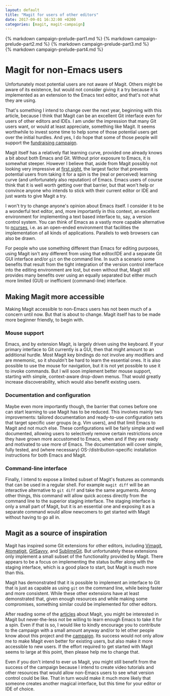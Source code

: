 ```yaml
---
layout: default
title: "Magit for users of other editors"
date: 2017-09-01 16:32:00 +0200
categories: [magit, magit-campaign]
---
```


[a-visual]:     /2017/09/01/magit-walk-through#start
[articles]:     /2017/09/01/campaign-articles#start
[campaign]:     https://www.kickstarter.com/projects/1681258897/its-magit-the-magical-git-client?ref=a4ifug
[ncurses]:      https://en.wikipedia.org/wiki/Ncurses

[Atomatigit]:   https://github.com/diiq/atomatigit#atomatigit
[GitSavvy]:     https://github.com/divmain/GitSavvy#gitsavvy
[SublimeGit]:   https://sublimegit.readthedocs.io
[Vimagit]:      https://github.com/jreybert/vimagit#vimagit

<div id="prelude" markdown="1">
{% markdown campaign-prelude-part1.md %}
{% markdown campaign-prelude-part2.md %}
{% markdown campaign-prelude-part3.md %}
</div>
{% markdown campaign-prelude-part4.md %}

# Magit for non-Emacs users

Unfortunately most potential users are not aware of Magit.  Others
might be aware of its existence, but would not consider giving it
a try because it is implemented as an extension to the Emacs text
editor, and that's not what they are using.

That's something I intend to change over the next year, beginning with
this article, because I think that Magit can be an excellent Git
interface even for users of other editors and IDEs.  I am under the
impression that many Git users want, or would at least appreciate,
something like Magit.  It seems worthwhile to invest some time to help
some of those potential users get over the initial hurdles.  And yes,
I do hope that some of those people will support the
[fundraising campaign][campaign].

Magit itself has a relatively flat learning curve, provided one
already knows a bit about both Emacs and Git.  Without prior exposure
to Emacs, it is somewhat steeper.  However I believe that, aside from
Magit possibly not looking very impressive at [first sight][a-visual],
the largest factor that prevents potential users from taking it for a
spin is the (real or perceived) learning curve (and unfortunately also
reputation) of Emacs.  Emacs users of course think that it is well
worth getting over that barrier, but that won't help or convince
anyone who intends to stick with their current editor or IDE and just
wants to give Magit a try.

I won't try to change anyone's opinion about Emacs itself.  I consider
it to be a wonderful text editor, and, more importantly in this
context, an excellent environment for implementing a text based
interface to, say, a version control system.  You can think of Emacs
as a vastly more capable alternative to [ncurses], i.e. as an
open-ended environment that facilities the implementation of all kinds
of applications.  Parallels to web browsers can also be drawn.

For people who use something different than Emacs for editing
purposes, using Magit isn't any different from using that editor/IDE
and a separate Git GUI interface and/or `git` on the command line.  In
such a scenario some benefits that result from the tight integration
of the version control interface into the editing environment are
lost, but even without that, Magit still provides many benefits over
using an equally separated but either much more limited (GUI) or
inefficient (command-line) interface.

## Making Magit more accessible

Making Magit accessible to non-Emacs users has not been much of a
concern until now.  But that is about to change.  Magit itself has to
be made more beginner friendly, to begin with.

### Mouse support

Emacs, and by extension Magit, is largely driven using the keyboard.
If your primary interface to Git currently is a GUI, then that might
amount to an additional hurdle.  Most Magit key bindings do not
involve any modifiers and are mnemonic, so it shouldn't be hard to
learn the essential ones.  It is also possible to use the mouse for
navigation, but it is not yet possible to use it to invoke commands.
But I will soon implement better mouse support, starting with simple,
context-aware drop-down menus.  That would greatly increase
discoverability, which would also benefit existing users.

### Documentation and configuration

Maybe even more importantly though, the barrier that comes before one
can start learning to use Magit has to be reduced.  This involves
mainly two improvements: tailored documentation and ready-to-use
configuration sets that target specific user groups (e.g. Vim users),
and that limit Emacs to Magit and not much else.  These configurations
will be fairly simple and well documented, allowing users to
selectively remove certain restrictions once they have grown more
accustomed to Emacs, when and if they are ready and motivated to use
more of Emacs.  The documentation will cover simple, fully tested, and
(where necessary) OS-/distribution-specific installation instructions
for both Emacs and Magit.

### Command-line interface

Finally, I intend to expose a limited subset of Magit's features as
commands that can be used in a regular shell.  For example `magit
diff` will be an interactive alternative to `git diff` and take the
same arguments.  Among other things, this command will allow quick
access directly from the command line to the superior staging
interface.  The staging interface is only a small part of Magit, but
it is an essential one and exposing it as a separate command would
allow newcomers to get started with Magit without having to go all in.

## Magit as a source of inspiration

Magit has inspired some Git extensions for other editors, including
[Vimagit], [Atomatigit], [GitSavvy], and [SublimeGit].  But
unfortunately these extensions only implement a small subset of the
functionality provided by Magit.  There appears to be a focus on
implementing the status buffer along with the staging interface, which
is a good place to start, but Magit is much more than this.

Magit has demonstrated that it is possible to implement an interface
to Git that is just as capable as using `git` on the command line,
while being faster and more consistent.  While these other extensions
have at least demonstrated that, given enough resources and while
making some compromises, something similar could be implemented for
other editors.

After reading some of the [articles] about Magit, you might be
interested in Magit but never-the-less not be willing to learn enough
Emacs to take it for a spin.  Even if that is so, I would like to
kindly encourage you to contribute to the campaign with a small amount
anyway and/or to let other people know about this project and the
[campaign].  Its success would not only allow me to make Magit even
better for existing users, but also make it more accessible to new
users.  If the effort required to get started with Magit seems to
large at this point, then please help me to change that.

Even if you don't intend to ever us Magit, you might still benefit
from the success of the campaign because I intend to create video
tutorials and other resources that would allow non-Emacs users to see
what version control could be like. That in turn would make it much
more likely that someone creates another magical interface, but this
time for your editor or IDE of choice.
